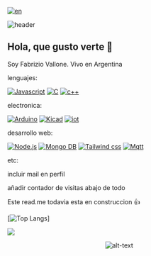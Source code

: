 [![en](https://img.shields.io/badge/language-english-green.svg)](https://github.com/FabrizioVal)&nbsp; </div>

![header](https://capsule-render.vercel.app/api?type=waving&height=250&color=675f9f&text=¡Bienvenido!&textBg=false&fontColor=ffffff&fontSize=70&fontAlign=51&descAlignY=66)

<h2 align="left"> Hola, que gusto verte 👋 </h2>

Soy Fabrizio Vallone. Vivo en Argentina <img src="" width="13"/>


lenguajes:

<a href="https://"><img src="https://img.shields.io/badge/Javascript-yellow?style=for-the-badge&logo=Javascript&logoColor=ffffff" alt="Javascript"></a>
<a href="https://"><img src="https://img.shields.io/badge/C-blue?style=for-the-badge&logo=c&logoColor=ffffff" alt="C"></a>
<a href="https://"><img src="https://img.shields.io/badge/c%2B%2B-007ec6?style=for-the-badge&logo=c%2B%2B&logoColor=white" alt="c++"></a>


electronica:

<a href="https://"><img src="https://img.shields.io/badge/Arduino-2cc2c7?style=for-the-badge&logo=arduino&logoColor=white" alt="Arduino"></a>
<a href="https://"><img src="https://img.shields.io/badge/Kicad-3f3bf7?style=for-the-badge&logo=kicad&logoColor=white" alt="Kicad"></a>
<a href="https://"><img src="https://img.shields.io/badge/iot-blue?style=for-the-badge&logo=bluetooth&logoColor=white" alt="iot"></a>

desarrollo web:

<a href="https://"><img src="https://img.shields.io/badge/Node.js-3b991f?style=for-the-badge&logo=node.js&logoColor=white" alt="Node.js"></a>
<a href="https://"><img src="https://img.shields.io/badge/Mongo_DB-27750f?style=for-the-badge&logo=mongodb&logoColor=white" alt="Mongo DB"></a>
<a href="https://"><img src="https://img.shields.io/badge/Tailwind_css-3cbbc7?style=for-the-badge&logo=tailwind+css&logoColor=white" alt="Tailwind css"></a>
<a href="https://"><img src="https://img.shields.io/badge/Mqtt-620d66?style=for-the-badge&logo=mqtt&logoColor=white" alt="Mqtt"></a>

etc:

incluir mail en perfil

añadir contador de visitas abajo de todo


Este read.me todavia esta en construccion 👍

[![Top Langs](https://github-readme-stats.vercel.app/api/top-langs/?username=FabrizioVal&layout=donut&theme=tokyonight)]

![](https://komarev.com/ghpvc/?username=FabrizioVal&style=flat-square&color=7f1eb0&style=for-the-badge)

<div align="center">
  
![alt-text](https://github.com/FabrizioVal/FabrizioVal/blob/main/footer.gif)

</div>
